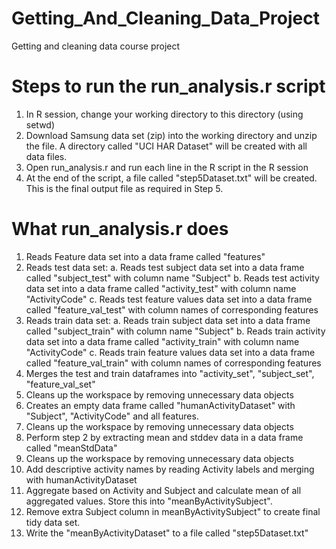 # Getting\_And\_Cleaning\_Data\_Project
Getting and cleaning data course project

Steps to run the run_analysis.r script
======================================

1. In R session, change your working directory to this directory (using setwd)
2. Download Samsung data set (zip) into the working directory and unzip the file. A directory called "UCI HAR Dataset" will be created with all data files.
3. Open run_analysis.r and run each line in the R script in the R session
4. At the end of the script, a file called "step5Dataset.txt" will be created. This is the final output file as required in Step 5.


What run_analysis.r does
========================
1. Reads Feature data set into a data frame called "features"
2. Reads test data set:
	a. Reads test subject data set into a data frame called "subject_test" with column name "Subject"
	b. Reads test activity data set into a data frame called "activity_test" with column name "ActivityCode"
	c. Reads test feature values data set into a data frame called "feature_val_test" with column names of corresponding features
3. Reads train data set:
	a. Reads train subject data set into a data frame called "subject_train" with column name "Subject"
	b. Reads train activity data set into a data frame called "activity_train" with column name "ActivityCode"
	c. Reads train feature values data set into a data frame called "feature_val_train" with column names of corresponding features
4. Merges the test and train dataframes into "activity_set", "subject_set", "feature_val_set"
5. Cleans up the workspace by removing unnecessary data objects
6. Creates an empty data frame called "humanActivityDataset" with "Subject", "ActivityCode" and all features.
7. Cleans up the workspace by removing unnecessary data objects
8. Perform step 2 by extracting mean and stddev data in a data frame called "meanStdData"
7. Cleans up the workspace by removing unnecessary data objects
8. Add descriptive activity names by reading Activity labels and merging with humanActivityDataset
9. Aggregate based on Activity and Subject and calculate mean of all aggregated values. Store this into "meanByActivitySubject".
10. Remove extra Subject column in meanByActivitySubject" to create final tidy data set.
11. Write the "meanByActivityDataset" to a file called "step5Dataset.txt"



